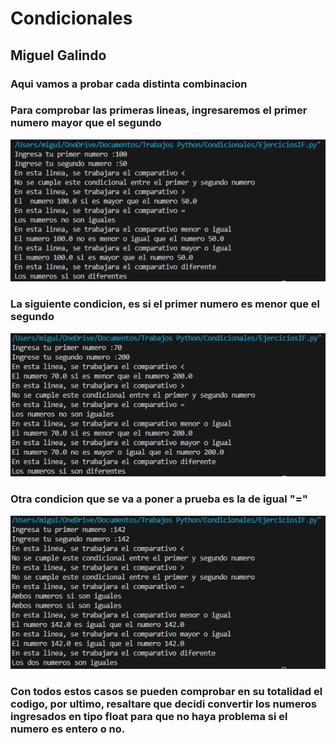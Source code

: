 # Condicionales
## Miguel Galindo

### Aqui vamos a probar cada distinta combinacion
### Para comprobar las primeras lineas, ingresaremos el primer numero mayor que el segundo
![alt text](image-5.png)
### La siguiente condicion, es si el primer numero es menor que el segundo
![alt text](image-6.png)
### Otra condicion que se va a poner a prueba es la de igual "="
![alt text](image-7.png)
### Con todos estos casos se pueden comprobar en su totalidad el codigo, por ultimo, resaltare que decidi convertir los numeros ingresados en tipo float para que no haya problema si el numero es entero o no.